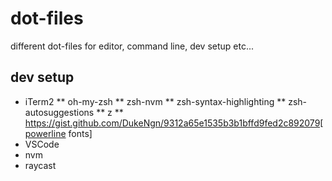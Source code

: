 # dot-files

different dot-files for editor, command line, dev setup etc...

## dev setup

* iTerm2
** oh-my-zsh
** zsh-nvm
** zsh-syntax-highlighting
** zsh-autosuggestions
** z
** https://gist.github.com/DukeNgn/9312a65e1535b3b1bffd9fed2c892079[powerline fonts]
* VSCode
* nvm
* raycast
